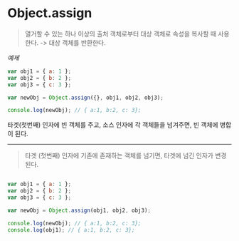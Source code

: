 # Object.assign

> 열거할 수 있는 하나 이상의 출처 객체로부터 대상 객체로 속성을 복사할 때 사용한다. -> 대상 객체를 반환한다.

<i>예제</i>

```js
var obj1 = { a: 1 };
var obj2 = { b: 2 };
var obj3 = { c: 3 };

var newObj = Object.assign({}, obj1, obj2, obj3);

console.log(newObj); // { a:1, b:2, c: 3};
```
타겟(첫번째) 인자에 빈 객체를 주고, 소스 인자에 각 객체들을 넘겨주면, 빈 객체에 병합이 된다.

---

> 타겟 (첫번째) 인자에 기존에 존재하는 객체를 넘기면, 타겟에 넘긴 인자가 변경된다.

~~~js

var obj1 = { a: 1 };
var obj2 = { b: 2 };
var obj3 = { c: 3 };

var newObj = Object.assign(obj1, obj2, obj3);

console.log(newObj); // { a:1, b:2, c: 3};
console.log(obj1); // { a:1, b:2, c: 3};


~~~